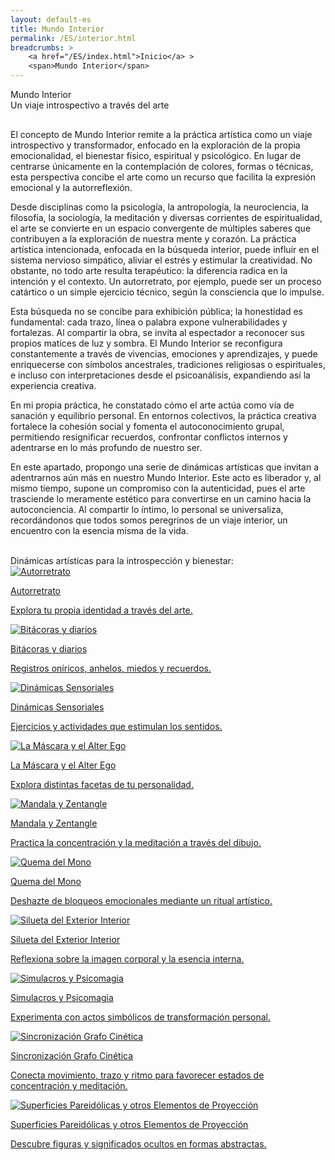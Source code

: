 ```yaml
---
layout: default-es
title: Mundo Interior
permalink: /ES/interior.html
breadcrumbs: >
    <a href="/ES/index.html">Inicio</a> >
    <span>Mundo Interior</span>
---
```


<!-- Título principal -->
<div class="titulo">Mundo Interior</div>
<div class="subtitulo">Un viaje introspectivo a través del arte</div>

<!-- Párrafo 1 -->
<p class="parrafo" style="margin-top:6%;">
  El concepto de Mundo Interior remite a la práctica artística como un viaje introspectivo y transformador, enfocado en la exploración de la propia emocionalidad, el bienestar físico, espiritual y psicológico. En lugar de centrarse únicamente en la contemplación de colores, formas o técnicas, esta perspectiva concibe el arte como un recurso que facilita la expresión emocional y la autorreflexión.
</p>

<!-- Párrafo 2 -->
<p class="parrafo">
  Desde disciplinas como la psicología, la antropología, la neurociencia, la filosofía, la sociología, la meditación y diversas corrientes de espiritualidad, el arte se convierte en un espacio convergente de múltiples saberes que contribuyen a la exploración de nuestra mente y corazón. La práctica artística intencionada, enfocada en la búsqueda interior, puede influir en el sistema nervioso simpático, aliviar el estrés y estimular la creatividad. No obstante, no todo arte resulta terapéutico: la diferencia radica en la intención y el contexto. Un autorretrato, por ejemplo, puede ser un proceso catártico o un simple ejercicio técnico, según la consciencia que lo impulse.
</p>

<!-- Párrafo 3 -->
<p class="parrafo">
  Esta búsqueda no se concibe para exhibición pública; la honestidad es fundamental: cada trazo, línea o palabra expone vulnerabilidades y fortalezas. Al compartir la obra, se invita al espectador a reconocer sus propios matices de luz y sombra. El Mundo Interior se reconfigura constantemente a través de vivencias, emociones y aprendizajes, y puede enriquecerse con símbolos ancestrales, tradiciones religiosas o espirituales, e incluso con interpretaciones desde el psicoanálisis, expandiendo así la experiencia creativa.
</p>

<!-- Párrafo 4 -->
<p class="parrafo">
  En mi propia práctica, he constatado cómo el arte actúa como vía de sanación y equilibrio personal. En entornos colectivos, la práctica creativa fortalece la cohesión social y fomenta el autoconocimiento grupal, permitiendo resignificar recuerdos, confrontar conflictos internos y adentrarse en lo más profundo de nuestro ser.
</p>

<!-- Párrafo 5 -->
<p class="parrafo">
  En este apartado, propongo una serie de dinámicas artísticas que invitan a adentrarnos aún más en nuestro Mundo Interior. Este acto es liberador y, al mismo tiempo, supone un compromiso con la autenticidad, pues el arte trasciende lo meramente estético para convertirse en un camino hacia la autoconciencia. Al compartir lo íntimo, lo personal se universaliza, recordándonos que todos somos peregrinos de un viaje interior, un encuentro con la esencia misma de la vida.
</p>

<br>
<div class="subtitulo">Dinámicas artísticas para la introspección y bienestar:</div>


<div class="owl-carousel">
  <!-- AUTORRETRATO -->
  <a href="/ES/autorretrato.html" class="fancy-button">
    <div class="button-content">
      <img src="/assets/img/boton-autorretrato.gif" alt="Autorretrato">
      <p class="title">Autorretrato</p>
      <p class="subtitle">Explora tu propia identidad a través del arte.</p>
    </div>
  </a>

  <!-- BITÁCORAS Y DIARIOS -->
  <a href="/ES/diarios-y-bitacoras.html" class="fancy-button">
    <div class="button-content">
      <img src="/assets/img/boton-diario-y-bitacoras.gif" alt="Bitácoras y diarios">
      <p class="title">Bitácoras y diarios</p>
      <p class="subtitle">Registros oníricos, anhelos, miedos y recuerdos.</p>
    </div>
  </a>

  <!-- DINÁMICAS SENSORIALES -->
  <a href="/ES/dinamicas-sensoriales.html" class="fancy-button">
    <div class="button-content">
      <img src="/assets/img/boton-dinamicas-sensoriales.gif" alt="Dinámicas Sensoriales">
      <p class="title">Dinámicas Sensoriales</p>
      <p class="subtitle">Ejercicios y actividades que estimulan los sentidos.</p>
    </div>
  </a>

  <!-- La Máscara y el Alter Ego -->
  <a href="/ES/la-mascara-y-el-alter-ego.html" class="fancy-button">
    <div class="button-content">
      <img src="/assets/img/boton-la-mascara-y-el-alter-ego.gif" alt="La Máscara y el Alter Ego">
      <p class="title">La Máscara y el Alter Ego</p>
      <p class="subtitle">Explora distintas facetas de tu personalidad.</p>
    </div>
  </a>

  <!-- MANDALA Y ZENTANGLE -->
  <a href="/ES/mandala-y-zentangle.html" class="fancy-button">
    <div class="button-content">
      <img src="/assets/img/boton-mandala-y-zentangle.gif" alt="Mandala y Zentangle">
      <p class="title">Mandala y Zentangle</p>
      <p class="subtitle">Practica la concentración y la meditación a través del dibujo.</p>
    </div>
  </a>

  <!-- QUEMA DEL MONO -->
  <a href="/ES/quema-del-mono.html" class="fancy-button">
    <div class="button-content">
      <img src="/assets/img/boton-quema-del-mono.gif" alt="Quema del Mono">
      <p class="title">Quema del Mono</p>
      <p class="subtitle">Deshazte de bloqueos emocionales mediante un ritual artístico.</p>
    </div>
  </a>

  <!-- SILUETA DEL EXTERIOR INTERIOR -->
  <a href="/ES/silueta-del-exterior-interior.html" class="fancy-button">
    <div class="button-content">
      <img src="/assets/img/boton-silueta-del-exterior-interior.gif" alt="Silueta del Exterior Interior">
      <p class="title">Silueta del Exterior Interior</p>
      <p class="subtitle">Reflexiona sobre la imagen corporal y la esencia interna.</p>
    </div>
  </a>

  <!-- SIMULACROS Y PSICOMAGIA -->
  <a href="/ES/simulacros-y-psicomagia.html" class="fancy-button">
    <div class="button-content">
      <img src="/assets/img/boton-simulacros-y-psicomagia.gif" alt="Simulacros y Psicomagia">
      <p class="title">Simulacros y Psicomagia</p>
      <p class="subtitle">Experimenta con actos simbólicos de transformación personal.</p>
    </div>
  </a>

  <!-- SINCRONIZACIÓN GRAFO CINÉTICA -->
  <a href="/ES/sincronizacion-grafo-cinetica.html" class="fancy-button">
    <div class="button-content">
      <img src="/assets/img/boton-sincronizacion-grafo-cinetica.gif" alt="Sincronización Grafo Cinética">
      <p class="title">Sincronización Grafo Cinética</p>
      <p class="subtitle">Conecta movimiento, trazo y ritmo para favorecer estados de concentración y meditación.</p>
    </div>
  </a>

  <!-- SUPERFICIES PAREIDÓLICAS Y OTROS ELEMENTOS DE PROYECCIÓN -->
  <a href="/ES/superficies-pareidolicas.html" class="fancy-button">
    <div class="button-content">
      <img src="/assets/img/boton-superficies-pareidolicas.gif" alt="Superficies Pareidólicas y otros Elementos de Proyección">
      <p class="title">Superficies Pareidólicas y otros Elementos de Proyección</p>
      <p class="subtitle">Descubre figuras y significados ocultos en formas abstractas.</p>
    </div>
  </a>
</div>
<script>
$(document).ready(function(){
  $('.owl-carousel').owlCarousel({
    loop: true,
    margin: 10,
    nav: true,  // muestra flechas de navegación
    responsive: {
      0: { items: 1 },
      600: { items: 3 },
      1000: { items: 5 }
    }
  });
});
</script>


